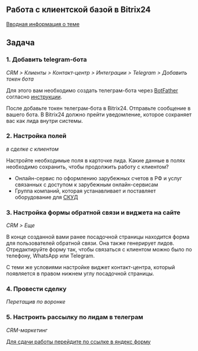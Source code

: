 ## Работа с клиентской базой в Bitrix24

[Вводная информация о теме](info.md)

<!-- ## Описание кейса -->

## Задача

### 1. Добавить telegram-бота

_CRM > Клиенты > Контакт-центр > Интеграции > Telegram > Добавить токен бота_

Для этого вам необходимо создать телеграм-бота через [BotFather](https://telegram.me/BotFather) согласно [инструкции](https://marketolog.mts.ru/blog/kak-sozdat-bota-v-botfather-gaid-dlya-novichkov?utm_referrer=https%3A%2F%2Fwww.google.com%2F).

После добавьте токен телеграм-бота в Bitrix24. Отправьте сообщение в вашего бота. В Bitrix24 должно прейти уведомление, которое сохраняет вас как лида внутри системы.

### 2. Настройка полей

_в сделке с клиентом_

Настройте необходимые поля в карточке лида. Какие данные в полях необходимо сохранить, чтобы продолжить работу с клиентом?

  * Онлайн-сервис по оформлению зарубежных счетов в РФ и услуг связанных с доступом к зарубежным онлайн-сервисам
  * Группа компаний, которая устанавливает и поставляет оборудование для [СКУД](https://www.delta.ru/blog/chto-takoe-skud/)


### 3. Настройка формы обратной связи и виджета на сайте

_CRM > Еще_

В конце созданной вами ранее посадочной страницы находится форма для пользователей обратной связи. Она также генерирует лидов. Отредактируйте форму так, чтобы связаться с клиентом можно было по телефону, WhatsApp или Telegram.

С теми же условиями настройке виджет контакт-центра, который появляется в правом нижнем углу посадочной страницы.

### 4. Провести сделку

_Перетащив по воронке_

### 5. Настроить рассылку по лидам в телеграм

_CRM-маркетинг_

[Для сдачи работы перейдите по ссылке в яндекс форму](https://forms.yandex.ru/cloud/671bc75b73cee7d5df77f575/)
